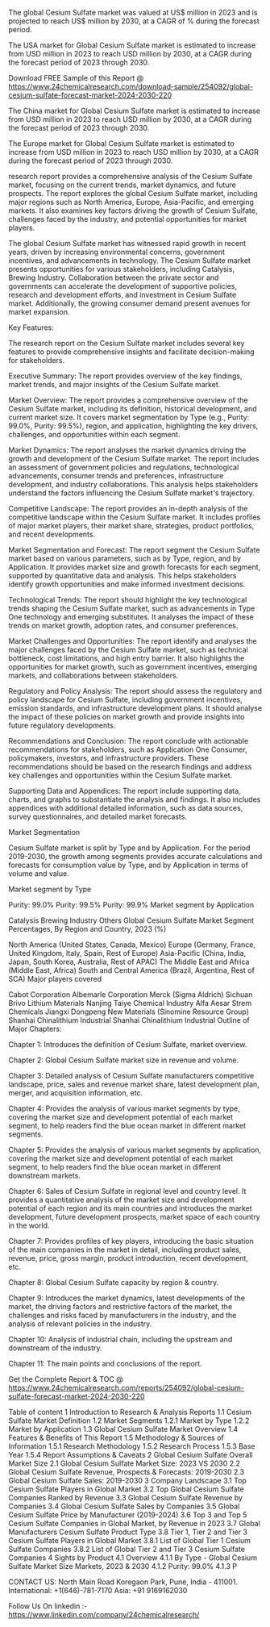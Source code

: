 The global Cesium Sulfate market was valued at US$ million in 2023 and is projected to reach US$ million by 2030, at a CAGR of % during the forecast period.

The USA market for Global Cesium Sulfate market is estimated to increase from USD million in 2023 to reach USD million by 2030, at a CAGR during the forecast period of 2023 through 2030.

Download FREE Sample of this Report @ https://www.24chemicalresearch.com/download-sample/254092/global-cesium-sulfate-forecast-market-2024-2030-220

The China market for Global Cesium Sulfate market is estimated to increase from USD million in 2023 to reach USD million by 2030, at a CAGR during the forecast period of 2023 through 2030.

The Europe market for Global Cesium Sulfate market is estimated to increase from USD million in 2023 to reach USD million by 2030, at a CAGR during the forecast period of 2023 through 2030.

research report provides a comprehensive analysis of the Cesium Sulfate market, focusing on the current trends, market dynamics, and future prospects. The report explores the global Cesium Sulfate market, including major regions such as North America, Europe, Asia-Pacific, and emerging markets. It also examines key factors driving the growth of Cesium Sulfate, challenges faced by the industry, and potential opportunities for market players.

The global Cesium Sulfate market has witnessed rapid growth in recent years, driven by increasing environmental concerns, government incentives, and advancements in technology. The Cesium Sulfate market presents opportunities for various stakeholders, including Catalysis, Brewing Industry. Collaboration between the private sector and governments can accelerate the development of supportive policies, research and development efforts, and investment in Cesium Sulfate market. Additionally, the growing consumer demand present avenues for market expansion.

Key Features:

The research report on the Cesium Sulfate market includes several key features to provide comprehensive insights and facilitate decision-making for stakeholders.

Executive Summary: The report provides overview of the key findings, market trends, and major insights of the Cesium Sulfate market.

Market Overview: The report provides a comprehensive overview of the Cesium Sulfate market, including its definition, historical development, and current market size. It covers market segmentation by Type (e.g., Purity: 99.0%, Purity: 99.5%), region, and application, highlighting the key drivers, challenges, and opportunities within each segment.

Market Dynamics: The report analyses the market dynamics driving the growth and development of the Cesium Sulfate market. The report includes an assessment of government policies and regulations, technological advancements, consumer trends and preferences, infrastructure development, and industry collaborations. This analysis helps stakeholders understand the factors influencing the Cesium Sulfate market's trajectory.

Competitive Landscape: The report provides an in-depth analysis of the competitive landscape within the Cesium Sulfate market. It includes profiles of major market players, their market share, strategies, product portfolios, and recent developments.

Market Segmentation and Forecast: The report segment the Cesium Sulfate market based on various parameters, such as by Type, region, and by Application. It provides market size and growth forecasts for each segment, supported by quantitative data and analysis. This helps stakeholders identify growth opportunities and make informed investment decisions.

Technological Trends: The report should highlight the key technological trends shaping the Cesium Sulfate market, such as advancements in Type One technology and emerging substitutes. It analyses the impact of these trends on market growth, adoption rates, and consumer preferences.

Market Challenges and Opportunities: The report identify and analyses the major challenges faced by the Cesium Sulfate market, such as technical bottleneck, cost limitations, and high entry barrier. It also highlights the opportunities for market growth, such as government incentives, emerging markets, and collaborations between stakeholders.

Regulatory and Policy Analysis: The report should assess the regulatory and policy landscape for Cesium Sulfate, including government incentives, emission standards, and infrastructure development plans. It should analyse the impact of these policies on market growth and provide insights into future regulatory developments.

Recommendations and Conclusion: The report conclude with actionable recommendations for stakeholders, such as Application One Consumer, policymakers, investors, and infrastructure providers. These recommendations should be based on the research findings and address key challenges and opportunities within the Cesium Sulfate market.

Supporting Data and Appendices: The report include supporting data, charts, and graphs to substantiate the analysis and findings. It also includes appendices with additional detailed information, such as data sources, survey questionnaires, and detailed market forecasts.

Market Segmentation

Cesium Sulfate market is split by Type and by Application. For the period 2019-2030, the growth among segments provides accurate calculations and forecasts for consumption value by Type, and by Application in terms of volume and value.

Market segment by Type

Purity: 99.0%
Purity: 99.5%
Purity: 99.9%
Market segment by Application

Catalysis
Brewing Industry
Others
Global Cesium Sulfate Market Segment Percentages, By Region and Country, 2023 (%)

North America (United States, Canada, Mexico)
Europe (Germany, France, United Kingdom, Italy, Spain, Rest of Europe)
Asia-Pacific (China, India, Japan, South Korea, Australia, Rest of APAC)
The Middle East and Africa (Middle East, Africa)
South and Central America (Brazil, Argentina, Rest of SCA)
Major players covered

Cabot Corporation
Albemarle Corporation
Merck (Sigma Aldrich)
Sichuan Brivo Lithium Materials
Nanjing Taiye Chemical Industry
Alfa Aesar
Strem Chemicals
Jiangxi Dongpeng New Materials (Sinomine Resource Group) Shanhai Chinalithium Industrial
Shanhai Chinalithium Industrial
Outline of Major Chapters:

Chapter 1: Introduces the definition of Cesium Sulfate, market overview.

Chapter 2: Global Cesium Sulfate market size in revenue and volume.

Chapter 3: Detailed analysis of Cesium Sulfate manufacturers competitive landscape, price, sales and revenue market share, latest development plan, merger, and acquisition information, etc.

Chapter 4: Provides the analysis of various market segments by type, covering the market size and development potential of each market segment, to help readers find the blue ocean market in different market segments.

Chapter 5: Provides the analysis of various market segments by application, covering the market size and development potential of each market segment, to help readers find the blue ocean market in different downstream markets.

Chapter 6: Sales of Cesium Sulfate in regional level and country level. It provides a quantitative analysis of the market size and development potential of each region and its main countries and introduces the market development, future development prospects, market space of each country in the world.

Chapter 7: Provides profiles of key players, introducing the basic situation of the main companies in the market in detail, including product sales, revenue, price, gross margin, product introduction, recent development, etc.

Chapter 8: Global Cesium Sulfate capacity by region & country.

Chapter 9: Introduces the market dynamics, latest developments of the market, the driving factors and restrictive factors of the market, the challenges and risks faced by manufacturers in the industry, and the analysis of relevant policies in the industry.

Chapter 10: Analysis of industrial chain, including the upstream and downstream of the industry.

Chapter 11: The main points and conclusions of the report.

Get the Complete Report & TOC @ https://www.24chemicalresearch.com/reports/254092/global-cesium-sulfate-forecast-market-2024-2030-220

Table of content
1 Introduction to Research & Analysis Reports
1.1 Cesium Sulfate Market Definition
1.2 Market Segments
1.2.1 Market by Type
1.2.2 Market by Application
1.3 Global Cesium Sulfate Market Overview
1.4 Features & Benefits of This Report
1.5 Methodology & Sources of Information
1.5.1 Research Methodology
1.5.2 Research Process
1.5.3 Base Year
1.5.4 Report Assumptions & Caveats
2 Global Cesium Sulfate Overall Market Size
2.1 Global Cesium Sulfate Market Size: 2023 VS 2030
2.2 Global Cesium Sulfate Revenue, Prospects & Forecasts: 2019-2030
2.3 Global Cesium Sulfate Sales: 2019-2030
3 Company Landscape
3.1 Top Cesium Sulfate Players in Global Market
3.2 Top Global Cesium Sulfate Companies Ranked by Revenue
3.3 Global Cesium Sulfate Revenue by Companies
3.4 Global Cesium Sulfate Sales by Companies
3.5 Global Cesium Sulfate Price by Manufacturer (2019-2024)
3.6 Top 3 and Top 5 Cesium Sulfate Companies in Global Market, by Revenue in 2023
3.7 Global Manufacturers Cesium Sulfate Product Type
3.8 Tier 1, Tier 2 and Tier 3 Cesium Sulfate Players in Global Market
3.8.1 List of Global Tier 1 Cesium Sulfate Companies
3.8.2 List of Global Tier 2 and Tier 3 Cesium Sulfate Companies
4 Sights by Product
4.1 Overview
4.1.1 By Type - Global Cesium Sulfate Market Size Markets, 2023 & 2030
4.1.2 Purity: 99.0%
4.1.3 P

CONTACT US:
North Main Road Koregaon Park, Pune, India - 411001.
International: +1(646)-781-7170
Asia: +91 9169162030

Follow Us On linkedin :- https://www.linkedin.com/company/24chemicalresearch/
